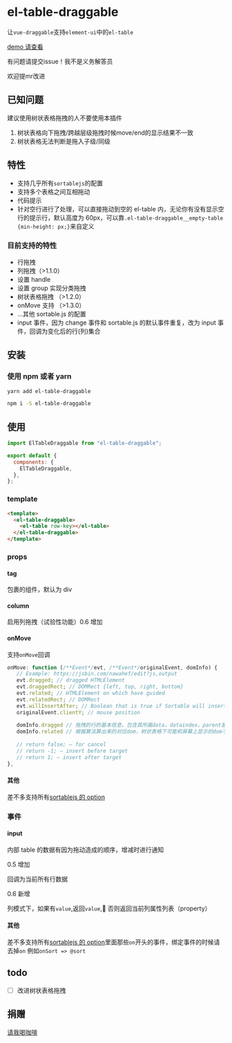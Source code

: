 # el-table-draggable

让`vue-draggable`支持`element-ui`中的`el-table`

[demo 请查看](https://www.mizuka.top/el-table-draggable/)

有问题请提交issue！我不是义务解答员

欢迎提mr改进

## 已知问题

建议使用树状表格拖拽的人不要使用本插件

1. 树状表格向下拖拽/跨越层级拖拽时候move/end的显示结果不一致
2. 树状表格无法判断是拖入子级/同级

## 特性

- 支持几乎所有`sortablejs`的配置
- 支持多个表格之间互相拖动
- 代码提示
- 针对空行进行了处理，可以直接拖动到空的 el-table 内，无论你有没有显示空行的提示行，默认高度为 60px，可以靠`.el-table-draggable__empty-table {min-height: px;}`来自定义

### 目前支持的特性

- 行拖拽
- 列拖拽（>1.1.0）
- 设置 handle
- 设置 group 实现分类拖拽
- 树状表格拖拽 （>1.2.0）
- onMove 支持 （>1.3.0）
- ...其他 sortable.js 的配置
- input 事件，因为 change 事件和 sortable.js 的默认事件重复，改为 input 事件，回调为变化后的行(列)集合

## 安装

### 使用 npm 或者 yarn

```bash
yarn add el-table-draggable

npm i -S el-table-draggable
```

## 使用

```js
import ElTableDraggable from "el-table-draggable";

export default {
  components: {
    ElTableDraggable,
  },
};
```

### template

```html
<template>
  <el-table-draggable>
    <el-table row-key></el-table>
  </el-table-draggable>
</template>
```

### props

#### tag

包裹的组件，默认为 div

#### column

启用列拖拽（试验性功能）0.6 增加

#### onMove

支持`onMove`回调

```javascript
onMove: function (/**Event*/evt, /**Event*/originalEvent, domInfo) {
   // Example: https://jsbin.com/nawahef/edit?js,output
   evt.dragged; // dragged HTMLElement
   evt.draggedRect; // DOMRect {left, top, right, bottom}
   evt.related; // HTMLElement on which have guided
   evt.relatedRect; // DOMRect
   evt.willInsertAfter; // Boolean that is true if Sortable will insert drag element after target by default
   originalEvent.clientY; // mouse position
   
   domInfo.dragged // 拖拽的行的基本信息，包含其所属data，dataindex，parent是哪个domInfo
   domInfo.related // 根据算法算出来的对应dom，树状表格下可能和屏幕上显示的dom不一致
   
   // return false; — for cancel
   // return -1; — insert before target
   // return 1; — insert after target
},
```

#### 其他

差不多支持所有[sortablejs 的 option](https://github.com/SortableJS/Sortable#options)

### 事件

#### input

内部 table 的数据有因为拖动造成的顺序，增减时进行通知

0.5 增加

回调为当前所有行数据

0.6 新增

列模式下，如果有`value`,返回`value`, 否则返回当前列属性列表（property）

#### 其他

差不多支持所有[sortablejs 的 option](https://github.com/SortableJS/Sortable#options)里面那些`on`开头的事件，绑定事件的时候请去掉`on` 例如`onSort => @sort`

## todo

- [ ] 改进树状表格拖拽

## 捐赠

[请我喝咖啡](https://buymeacoffee.com/mizukawu)
